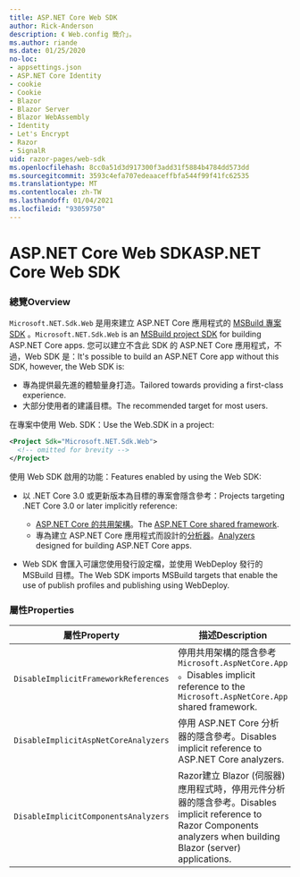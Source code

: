 ```yaml
---
title: ASP.NET Core Web SDK
author: Rick-Anderson
description: 《 Web.config 簡介」。
ms.author: riande
ms.date: 01/25/2020
no-loc:
- appsettings.json
- ASP.NET Core Identity
- cookie
- Cookie
- Blazor
- Blazor Server
- Blazor WebAssembly
- Identity
- Let's Encrypt
- Razor
- SignalR
uid: razor-pages/web-sdk
ms.openlocfilehash: 8cc0a51d3d917300f3add31f5884b4784dd573dd
ms.sourcegitcommit: 3593c4efa707edeaaceffbfa544f99f41fc62535
ms.translationtype: MT
ms.contentlocale: zh-TW
ms.lasthandoff: 01/04/2021
ms.locfileid: "93059750"
---
```

# <a name="aspnet-core-web-sdk"></a><span data-ttu-id="1a1c5-103">ASP.NET Core Web SDK</span><span class="sxs-lookup"><span data-stu-id="1a1c5-103">ASP.NET Core Web SDK</span></span>

### <a name="overview"></a><span data-ttu-id="1a1c5-104">總覽</span><span class="sxs-lookup"><span data-stu-id="1a1c5-104">Overview</span></span>

<span data-ttu-id="1a1c5-105">`Microsoft.NET.Sdk.Web` 是用來建立 ASP.NET Core 應用程式的 [MSBuild 專案 SDK](/visualstudio/msbuild/how-to-use-project-sdk) 。</span><span class="sxs-lookup"><span data-stu-id="1a1c5-105">`Microsoft.NET.Sdk.Web` is an [MSBuild project SDK](/visualstudio/msbuild/how-to-use-project-sdk) for building ASP.NET Core apps.</span></span> <span data-ttu-id="1a1c5-106">您可以建立不含此 SDK 的 ASP.NET Core 應用程式，不過，Web SDK 是：</span><span class="sxs-lookup"><span data-stu-id="1a1c5-106">It's possible to build an ASP.NET Core app without this SDK, however, the Web SDK is:</span></span>

* <span data-ttu-id="1a1c5-107">專為提供最先進的體驗量身打造。</span><span class="sxs-lookup"><span data-stu-id="1a1c5-107">Tailored towards providing a first-class experience.</span></span>
* <span data-ttu-id="1a1c5-108">大部分使用者的建議目標。</span><span class="sxs-lookup"><span data-stu-id="1a1c5-108">The recommended target for most users.</span></span>

<span data-ttu-id="1a1c5-109">在專案中使用 Web. SDK：</span><span class="sxs-lookup"><span data-stu-id="1a1c5-109">Use the Web.SDK in a project:</span></span>

  ```xml
  <Project Sdk="Microsoft.NET.Sdk.Web">
    <!-- omitted for brevity -->
  </Project>
  ```

<span data-ttu-id="1a1c5-110">使用 Web SDK 啟用的功能：</span><span class="sxs-lookup"><span data-stu-id="1a1c5-110">Features enabled by using the Web SDK:</span></span>

* <span data-ttu-id="1a1c5-111">以 .NET Core 3.0 或更新版本為目標的專案會隱含參考：</span><span class="sxs-lookup"><span data-stu-id="1a1c5-111">Projects targeting .NET Core 3.0 or later implicitly reference:</span></span>

  * <span data-ttu-id="1a1c5-112">[ASP.NET Core 的共用架構](xref:fundamentals/metapackage-app)。</span><span class="sxs-lookup"><span data-stu-id="1a1c5-112">The [ASP.NET Core shared framework](xref:fundamentals/metapackage-app).</span></span>
  * <span data-ttu-id="1a1c5-113">專為建立 ASP.NET Core 應用程式而設計的[分析器](/visualstudio/extensibility/getting-started-with-roslyn-analyzers)。</span><span class="sxs-lookup"><span data-stu-id="1a1c5-113">[Analyzers](/visualstudio/extensibility/getting-started-with-roslyn-analyzers) designed for building ASP.NET Core apps.</span></span>
* <span data-ttu-id="1a1c5-114">Web SDK 會匯入可讓您使用發行設定檔，並使用 WebDeploy 發行的 MSBuild 目標。</span><span class="sxs-lookup"><span data-stu-id="1a1c5-114">The Web SDK imports MSBuild targets that enable the use of publish profiles and publishing using WebDeploy.</span></span>

### <a name="properties"></a><span data-ttu-id="1a1c5-115">屬性</span><span class="sxs-lookup"><span data-stu-id="1a1c5-115">Properties</span></span>

| <span data-ttu-id="1a1c5-116">屬性</span><span class="sxs-lookup"><span data-stu-id="1a1c5-116">Property</span></span> | <span data-ttu-id="1a1c5-117">描述</span><span class="sxs-lookup"><span data-stu-id="1a1c5-117">Description</span></span> |
| -------- | ----------- |
| `DisableImplicitFrameworkReferences` | <span data-ttu-id="1a1c5-118">停用共用架構的隱含參考 `Microsoft.AspNetCore.App` 。</span><span class="sxs-lookup"><span data-stu-id="1a1c5-118">Disables implicit reference to the `Microsoft.AspNetCore.App` shared framework.</span></span> |
| `DisableImplicitAspNetCoreAnalyzers` | <span data-ttu-id="1a1c5-119">停用 ASP.NET Core 分析器的隱含參考。</span><span class="sxs-lookup"><span data-stu-id="1a1c5-119">Disables implicit reference to ASP.NET Core analyzers.</span></span> |
| `DisableImplicitComponentsAnalyzers` | <span data-ttu-id="1a1c5-120">Razor建立 Blazor (伺服器) 應用程式時，停用元件分析器的隱含參考。</span><span class="sxs-lookup"><span data-stu-id="1a1c5-120">Disables implicit reference to Razor Components analyzers when building Blazor (server) applications.</span></span> |